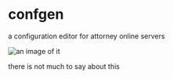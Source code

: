 # confgen
a configuration editor for attorney online servers

![an image of it](https://i.maagic.pw/SweatyBlogGulp)

there is not much to say about this
